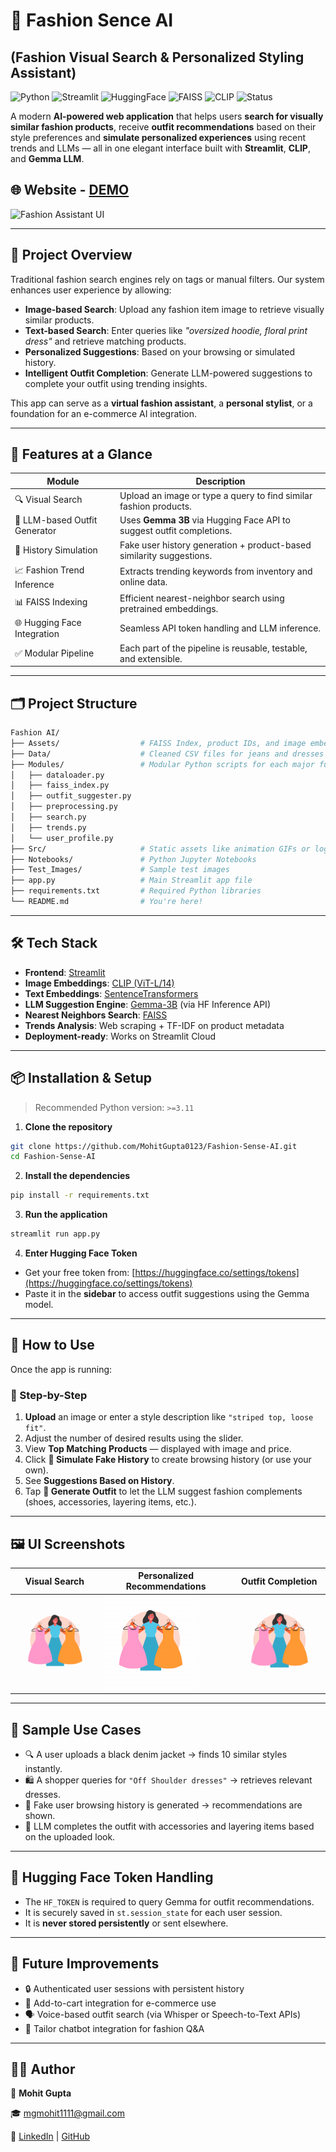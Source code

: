 # 👗 Fashion Sence AI

## (Fashion Visual Search & Personalized Styling Assistant)

![Python](https://img.shields.io/badge/Python-3.11%2B-blue?logo=python)
![Streamlit](https://img.shields.io/badge/Built%20with-Streamlit-ff4b4b?logo=streamlit)
![HuggingFace](https://img.shields.io/badge/LLM-Gemma%203B-orange?logo=huggingface)
![FAISS](https://img.shields.io/badge/Search-FAISS-green?logo=facebook)
![CLIP](https://img.shields.io/badge/Image%20Encoder-CLIP-lightgrey?logo=openai)
![Status](https://img.shields.io/badge/Status-Active-brightgreen)

A modern **AI-powered web application** that helps users **search for visually similar fashion products**, receive **outfit recommendations** based on their style preferences and **simulate personalized experiences** using recent trends and LLMs — all in one elegant interface built with **Streamlit**, **CLIP**, and **Gemma LLM**.

## 🌐 Website - [DEMO](https://fashion-sense-ai.streamlit.app/)

![Fashion Assistant UI]("Src\RAG_main.jpg")

---

## 🧠 Project Overview

Traditional fashion search engines rely on tags or manual filters. Our system enhances user experience by allowing:

* **Image-based Search**: Upload any fashion item image to retrieve visually similar products.
* **Text-based Search**: Enter queries like *"oversized hoodie, floral print dress"* and retrieve matching products.
* **Personalized Suggestions**: Based on your browsing or simulated history.
* **Intelligent Outfit Completion**: Generate LLM-powered suggestions to complete your outfit using trending insights.

This app can serve as a **virtual fashion assistant**, a **personal stylist**, or a foundation for an e-commerce AI integration.

---

## 🚀 Features at a Glance

| Module                        | Description                                                           |
| ----------------------------- | --------------------------------------------------------------------- |
| 🔍 Visual Search              | Upload an image or type a query to find similar fashion products.     |
| 🧠 LLM-based Outfit Generator | Uses **Gemma 3B** via Hugging Face API to suggest outfit completions. |
| 👤 History Simulation         | Fake user history generation + product-based similarity suggestions.  |
| 📈 Fashion Trend Inference    | Extracts trending keywords from inventory and online data.            |
| 📊 FAISS Indexing             | Efficient nearest-neighbor search using pretrained embeddings.        |
| 🌐 Hugging Face Integration   | Seamless API token handling and LLM inference.                        |
| ✅ Modular Pipeline            | Each part of the pipeline is reusable, testable, and extensible.      |

---

## 🗂️ Project Structure

```bash
Fashion AI/
├── Assets/                  # FAISS Index, product IDs, and image embeddings
├── Data/                    # Cleaned CSV files for jeans and dresses
├── Modules/                 # Modular Python scripts for each major functionality
│   ├── dataloader.py
│   ├── faiss_index.py
│   ├── outfit_suggester.py
│   ├── preprocessing.py
│   ├── search.py
│   ├── trends.py
│   └── user_profile.py
├── Src/                     # Static assets like animation GIFs or logos
├── Notebooks/               # Python Jupyter Notebooks
├── Test_Images/             # Sample test images
├── app.py                   # Main Streamlit app file
├── requirements.txt         # Required Python libraries
└── README.md                # You're here!
```

---

## 🛠️ Tech Stack

* **Frontend**: [Streamlit](https://streamlit.io/)
* **Image Embeddings**: [CLIP (ViT-L/14)](https://github.com/openai/CLIP)
* **Text Embeddings**: [SentenceTransformers](https://www.sbert.net/)
* **LLM Suggestion Engine**: [Gemma-3B](https://huggingface.co/google/gemma-1.1-2b-it) (via HF Inference API)
* **Nearest Neighbors Search**: [FAISS](https://github.com/facebookresearch/faiss)
* **Trends Analysis**: Web scraping + TF-IDF on product metadata
* **Deployment-ready**: Works on Streamlit Cloud

---

## 📦 Installation & Setup

> Recommended Python version: `>=3.11`

1. **Clone the repository**

```bash
git clone https://github.com/MohitGupta0123/Fashion-Sense-AI.git
cd Fashion-Sense-AI
```

2. **Install the dependencies**

```bash
pip install -r requirements.txt
```

3. **Run the application**

```bash
streamlit run app.py
```

4. **Enter Hugging Face Token**

* Get your free token from: [https://huggingface.co/settings/tokens](https://huggingface.co/settings/tokens)
* Paste it in the **sidebar** to access outfit suggestions using the Gemma model.

---

## 🧭 How to Use

Once the app is running:

### 👤 Step-by-Step

1. **Upload** an image or enter a style description like `"striped top, loose fit"`.
2. Adjust the number of desired results using the slider.
3. View **Top Matching Products** — displayed with image and price.
4. Click **🧪 Simulate Fake History** to create browsing history (or use your own).
5. See **Suggestions Based on History**.
6. Tap **🧠 Generate Outfit** to let the LLM suggest fashion complements (shoes, accessories, layering items, etc.).

---

## 🖼️ UI Screenshots

| Visual Search                       | Personalized Recommendations      | Outfit Completion                       |
| ----------------------------------- | --------------------------------- | --------------------------------------- |
| ![Visual Search](Src/Animation.gif) | ![Suggestions](Src/Animation.gif) | ![Outfit Suggestion](Src/Animation.gif) |

---

## 🧪 Sample Use Cases

* 🔍 A user uploads a black denim jacket → finds 10 similar styles instantly.
* 🛍️ A shopper queries for `"Off Shoulder dresses"` → retrieves relevant dresses.
* 🤖 Fake user browsing history is generated → recommendations are shown.
* 🎨 LLM completes the outfit with accessories and layering items based on the uploaded look.

---

## 🔐 Hugging Face Token Handling

* The `HF_TOKEN` is required to query Gemma for outfit recommendations.
* It is securely saved in `st.session_state` for each user session.
* It is **never stored persistently** or sent elsewhere.

---

## 🎯 Future Improvements

* 🔒 Authenticated user sessions with persistent history
* 🛒 Add-to-cart integration for e-commerce use
* 🗣️ Voice-based outfit search (via Whisper or Speech-to-Text APIs)
* 🧵 Tailor chatbot integration for fashion Q\&A

---

## 👨‍💻 Author

👤 **Mohit Gupta**

🎓 [mgmohit1111@gmail.com](mailto:mgmohit1111@gmail.com)

🔗 [LinkedIn](https://linkedin.com/in/mohitgupta012) | [GitHub](https://github.com/MohitGupta0123)
